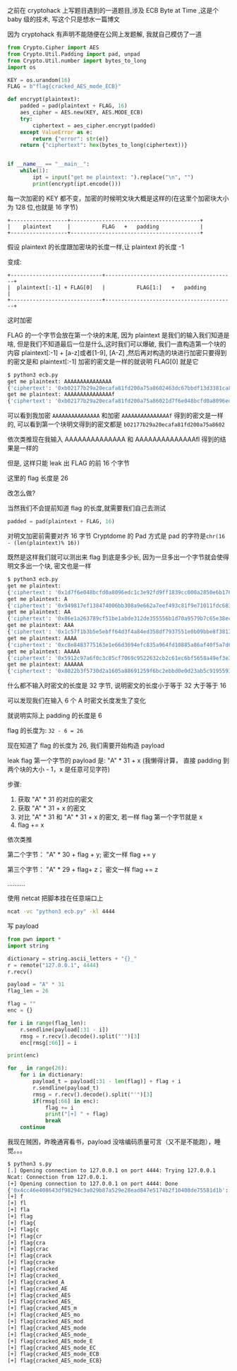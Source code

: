 之前在 cryptohack 上写题目遇到的一道题目,涉及 ECB Byte at Time ,这是个 baby 级的技术, 写这个只是想水一篇博文

因为 cryptohack 有声明不能随便在公网上发题解, 我就自己模仿了一道

```python
from Crypto.Cipher import AES
from Crypto.Util.Padding import pad, unpad
from Crypto.Util.number import bytes_to_long
import os

KEY = os.urandom(16)
FLAG = b"flag{cracked_AES_mode_ECB}"

def encrypt(plaintext):
    padded = pad(plaintext + FLAG, 16)
    aes_cipher = AES.new(KEY, AES.MODE_ECB)
    try:
        ciphertext = aes_cipher.encrypt(padded)
    except ValueError as e:
        return {"error": str(e)}
    return {"ciphertext": hex(bytes_to_long(ciphertext))}


if __name__ == "__main__":
    while(1):
        ipt = input("get me plaintext: ").replace("\n", "")
        print(encrypt(ipt.encode()))
```

每一次加密的 KEY 都不变，加密的时候明文块大概是这样的(在这里个加密块大小为 128 位,也就是 16 字节)

```
+------------------+-----------------------------------------+
|    plaintext     |          FLAG   +   padding             |
+------------------+-----------------------------------------+
```

假设 plaintext 的长度跟加密块的长度一样,让 plaintext 的长度 -1

变成:

```
+-----------------------------+-----------------------------------------+
|  plaintext[:-1] + FLAG[0]   |          FLAG[1:]   +   padding         |
+-----------------------------+-----------------------------------------+
```

这时加密

FLAG 的一个字节会放在第一个块的末尾, 因为 plaintext 是我们的输入我们知道是啥, 但是我们不知道最后一位是什么,这时我们可以爆破, 我们一直构造第一个块的内容 plaintext[:-1] + [a-z]或者[1-9], [A-Z] ,然后再对构造的块进行加密只要得到的密文是和 plaintext[:-1] 加密的密文是一样的就说明 FLAG[0] 就是它

```bash
$ python3 ecb.py
get me plaintext: AAAAAAAAAAAAAAA
{'ciphertext': '0xb02177b29a20ecafa81fd200a75a8602463dc67bbdf13d3381ca88032722bc3432852a5732a03d96f8d3304e11b19854'}
get me plaintext: AAAAAAAAAAAAAAAf
{'ciphertext': '0xb02177b29a20ecafa81fd200a75a86021d7f6e048bcfd0a8096edc1c3e92fd9ff1839cc000a2850e6b176ef2955ae65a'}
```

可以看到我加密 `AAAAAAAAAAAAAAA` 和加密 `AAAAAAAAAAAAAAAf` 得到的密文是一样的, 可以看到第一个块明文得到的密文都是 `b02177b29a20ecafa81fd200a75a8602`

依次类推现在我输入 AAAAAAAAAAAAAA 和 AAAAAAAAAAAAAAfl 得到的结果是一样的

但是, 这样只能 leak 出 FLAG 的前 16 个字节

这里的 flag 长度是 26

改怎么做?

当然我们不会提前知道 flag 的长度,就需要我们自己去测试

```python
padded = pad(plaintext + FLAG, 16)
```

对明文加密前需要对齐 16 字节 Cryptdome 的 Pad 方式是 pad 的字符是`chr(16 - (len(plaintext)% 16))`

既然是这样我们就可以测出来 flag 到底是多少长, 因为一旦多出一个字节就会使得明文多出一个块, 密文也是一样

```bash
$ python3 ecb.py
get me plaintext:
{'ciphertext': '0x1d7f6e048bcfd0a8096edc1c3e92fd9ff1839cc000a2850e6b176ef2955ae65a'}
get me plaintext: A
{'ciphertext': '0x949817ef138474006bb308a9e662a7eef493c81f9e71011fdc683a29e8136c2'}
get me plaintext: AA
{'ciphertext': '0x86e1a263789cf51be1abde312de355556b1d70a9579b7c65e38ec671508d687f'}
get me plaintext: AAA
{'ciphertext': '0x1c57f1b3b5e5ebff64d3f4a84ed358df7937551e0b09bbe8f38130a0dd910483'}
get me plaintext: AAAA
{'ciphertext': '0xc8e8483775163e1e66d3694efc835a964fd10885a86af40f5a7d6debed88b91f'}
get me plaintext: AAAAA
{'ciphertext': '0x5912c97a6f0c3c85cf7069c9522632cb2c61ec6bf5658a49ef3e3839e463de7c'}
get me plaintext: AAAAAA
{'ciphertext': '0x8022b3f5730d2a1605a88691259f6bc2ebbd0e0d23ab5c91955931da30512c5cb528aea0db7185345a43142e500da5a7'}
```

什么都不输入时密文的长度是 32 字节, 说明密文的长度小于等于 32 大于等于 16

可以发现我们在输入 6 个 A 时密文长度发生了变化

就说明实际上 padding 的长度是 6

flag 的长度为: `32 - 6 = 26`

现在知道了 flag 的长度为 26, 我们需要开始构造 payload

leak flag 第一个字节的 payload 是: "A" * 31 + x (我懒得计算， 直接 padding 到两个块的大小 - 1，x 是任意可见字符)

步骤:

1. 获取 "A" * 31 的对应的密文
2. 获取 "A" * 31 + x 的密文
3. 对比  "A" * 31 和 "A" * 31 + x 的密文, 若一样 flag 第一个字节就是 x
4. flag += x

依次类推

第二个字节： "A" * 30 + flag + y;   密文一样 flag += y

第三个字节： "A" * 29 + flag+ z；  密文一样 flag += z

..........



使用 netcat 把脚本挂在任意端口上

```bash
ncat -vc "python3 ecb.py" -kl 4444
```

写 payload

```python
from pwn import *
import string

dictionary = string.ascii_letters + "{}_"
r = remote("127.0.0.1", 4444)
r.recv()

payload = "A" * 31
flag_len = 26

flag = ""
enc = {}

for i in range(flag_len):
    r.sendline(payload[:31 - i])
    rmsg = r.recv().decode().split("'")[3]
    enc[rmsg[:66]] = i

print(enc)

for _ in range(26):
    for i in dictionary:
        payload_t = payload[:31 - len(flag)] + flag + i
        r.sendline(payload_t)
        rmsg = r.recv().decode().split("'")[3]
        if(rmsg[:66] in enc):
            flag += i
            print("[+] " + flag)
            break
    continue
```

我现在贼困，昨晚通宵看书，payload 没啥编码质量可言（又不是不能跑），睡觉。。。

```bash
$ python3 s.py
[.] Opening connection to 127.0.0.1 on port 4444: Trying 127.0.0.1
Ncat: Connection from 127.0.0.1.
[+] Opening connection to 127.0.0.1 on port 4444: Done
{'0x4cc46e408643df98294c3a029b87a529e28ead847e5174b2f10408de75581d1b': 0, '0x4cc46e408643df98294c3a029b87a529e77f612771a72e186375695804e86e4b': 1, '0x4cc46e408643df98294c3a029b87a52912e4118061b66d5e94d70ae2ce784e19': 2, '0x4cc46e408643df98294c3a029b87a529cd749aaac684fd6491609e5e843e4579': 3, '0x4cc46e408643df98294c3a029b87a529cda6e90fcc48e4990530fbd9fc40012a': 4, '0x4cc46e408643df98294c3a029b87a52972c2b8fc24ffe34e14a1b6dc8a89549d': 5, '0x4cc46e408643df98294c3a029b87a529388fa7a21ce25f3d794e09f8ddcad45e': 6, '0x4cc46e408643df98294c3a029b87a529fe6311195ba985f312068395a1f62007': 7, '0x4cc46e408643df98294c3a029b87a5292919ce6419b4abe58b0f4fc77734c140': 8, '0x4cc46e408643df98294c3a029b87a5298ecb7c4951685e0b3dccbe8e71c9e271': 9, '0x4cc46e408643df98294c3a029b87a529b47a3f4e8aee1344e12f750d29c75043': 10, '0x4cc46e408643df98294c3a029b87a529f7021ab32f9741a071b7e6417246905c': 11, '0x4cc46e408643df98294c3a029b87a529cbbdcccadf2f314f503074e29ccab6ca': 12, '0x4cc46e408643df98294c3a029b87a529d2b44b726ab280f22f0c0cf6489800ed': 13, '0x4cc46e408643df98294c3a029b87a529a98f93e2454a22d4db76941869a24e26': 14, '0x4cc46e408643df98294c3a029b87a5297f332d05f521ad2ea18a9601d4278476': 15, '0xe28ead847e5174b2f10408de75581d1bff4c98ed808d0ffc5074275c691e9a84': 16, '0xe77f612771a72e186375695804e86e4bdf4d25f279e8c9b4cf58b94871e289c2': 17, '0x12e4118061b66d5e94d70ae2ce784e19c0a9dae9978c5cfe96820cac56af86c6': 18, '0xcd749aaac684fd6491609e5e843e4579dc5ac2bae75ea045f84e99488bad71e1': 19, '0xcda6e90fcc48e4990530fbd9fc40012aac2e0c742b37884dd0e3343238ee3475': 20, '0x72c2b8fc24ffe34e14a1b6dc8a89549d44e17809ee1edff1a3f71cf67602e8d9': 21, '0x388fa7a21ce25f3d794e09f8ddcad45e102296eab403ced8c4bd46586c26b3a0': 22, '0xfe6311195ba985f312068395a1f62007e8ead991da1cb947048878c28ea686d4': 23, '0x2919ce6419b4abe58b0f4fc77734c140bea486e51039708ae1c53ffc1f8d7adb': 24, '0x8ecb7c4951685e0b3dccbe8e71c9e271c78e0c81f59b9ca5b6d315fe8bc206cc': 25}
[+] f
[+] fl
[+] fla
[+] flag
[+] flag{
[+] flag{c
[+] flag{cr
[+] flag{cra
[+] flag{crac
[+] flag{crack
[+] flag{cracke
[+] flag{cracked
[+] flag{cracked_
[+] flag{cracked_A
[+] flag{cracked_AE
[+] flag{cracked_AES
[+] flag{cracked_AES_
[+] flag{cracked_AES_m
[+] flag{cracked_AES_mo
[+] flag{cracked_AES_mod
[+] flag{cracked_AES_mode
[+] flag{cracked_AES_mode_
[+] flag{cracked_AES_mode_E
[+] flag{cracked_AES_mode_EC
[+] flag{cracked_AES_mode_ECB
[+] flag{cracked_AES_mode_ECB}
```

